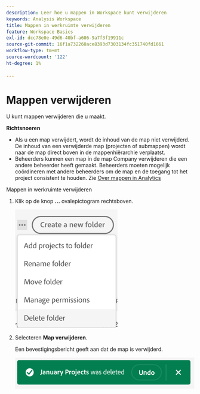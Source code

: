 ```yaml
---
description: Leer hoe u mappen in Workspace kunt verwijderen
keywords: Analysis Workspace
title: Mappen in werkruimte verwijderen
feature: Workspace Basics
exl-id: dcc78e0e-49d6-40bf-a606-9a7f3f19911c
source-git-commit: 16f1a732260ace8393d7303134fc351740fd1661
workflow-type: tm+mt
source-wordcount: '122'
ht-degree: 1%

---
```



# Mappen verwijderen

U kunt mappen verwijderen die u maakt.

**Richtsnoeren**

* Als u een map verwijdert, wordt de inhoud van de map niet verwijderd. De inhoud van een verwijderde map (projecten of submappen) wordt naar de map direct boven in de mappenhiërarchie verplaatst.
* Beheerders kunnen een map in de map Company verwijderen die een andere beheerder heeft gemaakt. Beheerders moeten mogelijk coördineren met andere beheerders om de map en de toegang tot het project consistent te houden. Zie [Over mappen in Analytics](/help/analysis-workspace/build-workspace-project/workspace-folders/about-folders.md)

Mappen in werkruimte verwijderen

1. Klik op de knop **...** ovalepictogram rechtsboven.

   ![De opties voor de vervolgkeuzelijst met het pictogram Ovaal.](/help/analysis-workspace/build-workspace-project/assets/select-delete-folder.png)

2. Selecteren **Map verwijderen**.

   Een bevestigingsbericht geeft aan dat de map is verwijderd.

   ![Het bevestigingsgereedschap voor de map Verwijderen.](/help/analysis-workspace/build-workspace-project/assets/deleted-folder.png)

